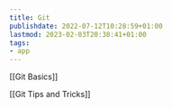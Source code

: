 ```yaml
---
title: Git
publishdate: 2022-07-12T10:28:59+01:00
lastmod: 2023-02-03T20:38:41+01:00
tags: 
- app
---
```








[[Git Basics]]



[[Git Tips and Tricks]]



